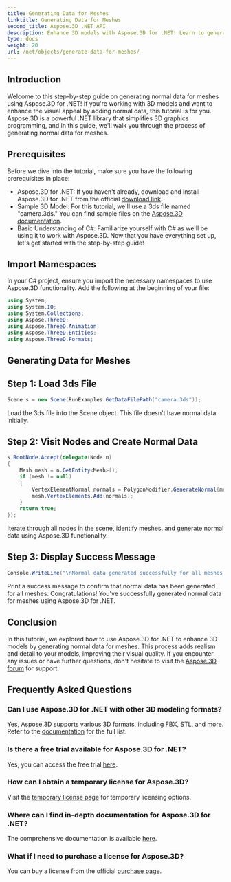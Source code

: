 ```yaml
---
title: Generating Data for Meshes
linktitle: Generating Data for Meshes
second_title: Aspose.3D .NET API
description: Enhance 3D models with Aspose.3D for .NET! Learn to generate normal data for meshes in this step-by-step guide. Realism meets simplicity.
type: docs
weight: 20
url: /net/objects/generate-data-for-meshes/
---
```

## Introduction
Welcome to this step-by-step guide on generating normal data for meshes using Aspose.3D for .NET! If you're working with 3D models and want to enhance the visual appeal by adding normal data, this tutorial is for you. Aspose.3D is a powerful .NET library that simplifies 3D graphics programming, and in this guide, we'll walk you through the process of generating normal data for meshes.
## Prerequisites
Before we dive into the tutorial, make sure you have the following prerequisites in place:
- Aspose.3D for .NET: If you haven't already, download and install Aspose.3D for .NET from the official [download link](https://releases.aspose.com/3d/net/).
- Sample 3D Model: For this tutorial, we'll use a 3ds file named "camera.3ds." You can find sample files on the [Aspose.3D documentation](https://reference.aspose.com/3d/net/).
- Basic Understanding of C#: Familiarize yourself with C# as we'll be using it to work with Aspose.3D.
Now that you have everything set up, let's get started with the step-by-step guide!
## Import Namespaces
In your C# project, ensure you import the necessary namespaces to use Aspose.3D functionality. Add the following at the beginning of your file:
```csharp
using System;
using System.IO;
using System.Collections;
using Aspose.ThreeD;
using Aspose.ThreeD.Animation;
using Aspose.ThreeD.Entities;
using Aspose.ThreeD.Formats;
```
## Generating Data for Meshes
## Step 1: Load 3ds File
```csharp
Scene s = new Scene(RunExamples.GetDataFilePath("camera.3ds"));
```
Load the 3ds file into the Scene object. This file doesn't have normal data initially.
## Step 2: Visit Nodes and Create Normal Data
```csharp
s.RootNode.Accept(delegate(Node n)
{
    Mesh mesh = n.GetEntity<Mesh>();
    if (mesh != null)
    {
        VertexElementNormal normals = PolygonModifier.GenerateNormal(mesh);
        mesh.VertexElements.Add(normals);
    }
    return true;
});
```
Iterate through all nodes in the scene, identify meshes, and generate normal data using Aspose.3D functionality.
## Step 3: Display Success Message
```csharp
Console.WriteLine("\nNormal data generated successfully for all meshes.");
```
Print a success message to confirm that normal data has been generated for all meshes.
Congratulations! You've successfully generated normal data for meshes using Aspose.3D for .NET.
## Conclusion
In this tutorial, we explored how to use Aspose.3D for .NET to enhance 3D models by generating normal data for meshes. This process adds realism and detail to your models, improving their visual quality.
If you encounter any issues or have further questions, don't hesitate to visit the [Aspose.3D forum](https://forum.aspose.com/c/3d/18) for support.
## Frequently Asked Questions
### Can I use Aspose.3D for .NET with other 3D modeling formats?
Yes, Aspose.3D supports various 3D formats, including FBX, STL, and more. Refer to the [documentation](https://reference.aspose.com/3d/net/) for the full list.
### Is there a free trial available for Aspose.3D for .NET?
Yes, you can access the free trial [here](https://releases.aspose.com/).
### How can I obtain a temporary license for Aspose.3D?
Visit the [temporary license page](https://purchase.aspose.com/temporary-license/) for temporary licensing options.
### Where can I find in-depth documentation for Aspose.3D for .NET?
The comprehensive documentation is available [here](https://reference.aspose.com/3d/net/).
### What if I need to purchase a license for Aspose.3D?
You can buy a license from the official [purchase page](https://purchase.aspose.com/buy).
